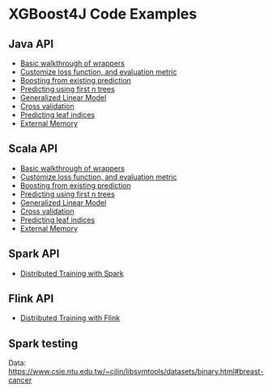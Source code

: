 XGBoost4J Code Examples
=======================

## Java API
* [Basic walkthrough of wrappers](src/main/java/ml/dmlc/xgboost4j/java/example/BasicWalkThrough.java)
* [Customize loss function, and evaluation metric](src/main/java/ml/dmlc/xgboost4j/java/example/CustomObjective.java)
* [Boosting from existing prediction](src/main/java/ml/dmlc/xgboost4j/java/example/BoostFromPrediction.java)
* [Predicting using first n trees](src/main/java/ml/dmlc/xgboost4j/java/example/PredictFirstNtree.java)
* [Generalized Linear Model](src/main/java/ml/dmlc/xgboost4j/java/example/GeneralizedLinearModel.java)
* [Cross validation](src/main/java/ml/dmlc/xgboost4j/java/example/CrossValidation.java)
* [Predicting leaf indices](src/main/java/ml/dmlc/xgboost4j/java/example/PredictLeafIndices.java)
* [External Memory](src/main/java/ml/dmlc/xgboost4j/java/example/ExternalMemory.java)

## Scala API

* [Basic walkthrough of wrappers](src/main/scala/ml/dmlc/xgboost4j/scala/example/BasicWalkThrough.scala)
* [Customize loss function, and evaluation metric](src/main/scala/ml/dmlc/xgboost4j/scala/example/CustomObjective.scala)
* [Boosting from existing prediction](src/main/scala/ml/dmlc/xgboost4j/scala/example/BoostFromPrediction.scala)
* [Predicting using first n trees](src/main/scala/ml/dmlc/xgboost4j/scala/example/PredictFirstNTree.scala)
* [Generalized Linear Model](src/main/scala/ml/dmlc/xgboost4j/scala/example/GeneralizedLinearModel.scala)
* [Cross validation](src/main/scala/ml/dmlc/xgboost4j/scala/example/CrossValidation.scala)
* [Predicting leaf indices](src/main/scala/ml/dmlc/xgboost4j/scala/example/PredictLeafIndices.scala)
* [External Memory](src/main/scala/ml/dmlc/xgboost4j/scala/example/ExternalMemory.scala)

## Spark API
* [Distributed Training with Spark](src/main/scala/ml/dmlc/xgboost4j/scala/example/spark/DistTrainWithSpark.scala)

## Flink API
* [Distributed Training with Flink](src/main/scala/ml/dmlc/xgboost4j/scala/example/flink/DistTrainWithFlink.scala)

## Spark testing
Data:
https://www.csie.ntu.edu.tw/~cjlin/libsvmtools/datasets/binary.html#breast-cancer
